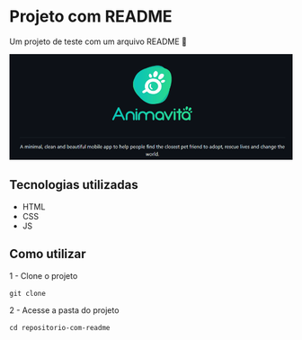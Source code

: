 # Projeto com README
Um projeto de teste com um arquivo README 🚀

[<img src="./tela.gif" alt="gif tela inicial">](https://google.com)

## Tecnologias utilizadas
- HTML
- CSS
- JS

## Como utilizar

1 - Clone o projeto
```
git clone
```

2 - Acesse a pasta do projeto
```
cd repositorio-com-readme
```